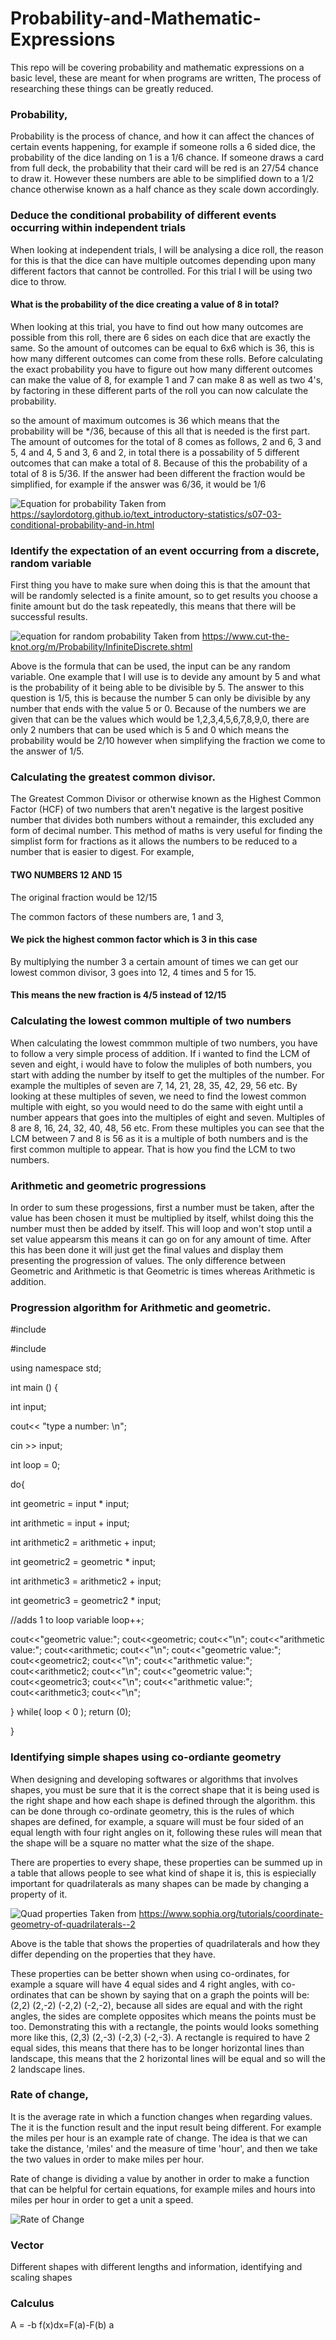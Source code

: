 # Probability-and-Mathematic-Expressions


This repo will be covering probability and mathematic expressions on a basic level, these are meant for when programs are written, The process of researching these things can be greatly reduced.


### Probability,

Probability is the process of chance, and how it can affect the chances of certain events happening, for example if someone rolls a 6 sided dice, the probability of the dice landing on 1 is a 1/6 chance. If someone draws a card from full deck, the probability that their card will be red is an 27/54 chance to draw it. However these numbers are able to be simplified down to a 1/2 chance otherwise known as a half chance as they scale down accordingly.

### Deduce the conditional probability of different events occurring within independent trials

When looking at independent trials, I will be analysing a dice roll, the reason for this is that the dice can have multiple outcomes depending upon many different factors that cannot be controlled. For this trial I will be using two dice to throw.

#### What is the probability of the dice creating a value of 8 in total?

When looking at this trial, you have to find out how many outcomes are possible from this roll, there are 6 sides on each dice that are exactly the same. So the amount of outcomes can be equal to 6x6 which is 36, this is how many different outcomes can come from these rolls. Before calculating the exact probability you have to figure out how many different outcomes can make the value of 8, for example 1 and 7 can make 8 as well as two 4's, by factoring in these different parts of the roll you can now calculate the probability. 

so the amount of maximum outcomes is 36 which means that the probability will be */36, because of this all that is needed is the first part. The amount of outcomes for the total of 8 comes as follows, 2 and 6, 3 and 5, 4 and 4, 5 and 3, 6 and 2, in total there is a possability of 5 different outcomes that can make a total of 8. Because of this the probability of a total of 8 is 5/36. If the answer had been different the fraction would be simplified, for example if the answer was 6/36, it would be 1/6

![Equation for probability](https://github.com/LukeShead/Maths/blob/master/Probability%20equation.JPG) Taken from https://saylordotorg.github.io/text_introductory-statistics/s07-03-conditional-probability-and-in.html


### Identify the expectation of an event occurring from a discrete, random variable

First thing you have to make sure when doing this is that the amount that will be randomly selected is a finite amount, so to get results you choose a finite amount but do the task repeatedly, this means that there will be successful results.

![equation for random probability](https://github.com/LukeShead/Maths/blob/master/Random%20Inifite%20probability.JPG) Taken from https://www.cut-the-knot.org/m/Probability/InfiniteDiscrete.shtml

Above is the formula that can be used, the input can be any random variable. One example that I will use is to devide any amount by 5 and what is the probability of it being able to be divisible by 5. The answer to this question is 1/5, this is because the number 5 can only be divisible by any number that ends with the value 5 or 0. Because of the numbers we are given that can be the values which would be 1,2,3,4,5,6,7,8,9,0, there are only 2 numbers that can be used which is 5 and 0 which means the probability would be 2/10 however when simplifying the fraction we come to the answer of 1/5.

### Calculating the greatest common divisor.

The Greatest Common Divisor or otherwise known as the Highest Common Factor (HCF) of two numbers that aren't negative is the largest positive number that divides both numbers without a remainder, this excluded any form of decimal number. This method of maths is very useful for finding the simplist form for fractions as it allows the numbers to be reduced to a number that is easier to digest. For example, 

#### TWO NUMBERS 12 AND 15

The original fraction would be 12/15

The common factors of these numbers are,
1 and 3,
#### We pick the highest common factor which is 3 in this case

By multiplying the number 3 a certain amount of times we can get our lowest common divisor, 3 goes into 12, 4 times and 5 for 15. 
#### This means the new fraction is 4/5 instead of 12/15


### Calculating the lowest common multiple of two numbers

When calculating the lowest commmon multiple of two numbers, you have to follow a very simple process of addition. If i wanted to find the LCM of seven and eight, i would have to folow the muliples of both numbers, you start with adding the number by itself to get the multiples of the number. For example the multiples of seven are 7, 14, 21, 28, 35, 42, 29, 56 etc. By looking at these multiples of seven, we need to find the lowest common multiple with eight, so you would need to do the same with eight until a number appears that goes into the multiples of eight and seven. Multiples of 8 are 8, 16, 24, 32, 40, 48, 56 etc. From these multiples you can see that the LCM between 7 and 8 is 56 as it is a multiple of both numbers and is the first common multiple to appear. That is how you find the LCM to two numbers.

### Arithmetic and geometric progressions

In order to sum these progessions, first a number must be taken, after the value has been chosen it must be multiplied by itself, whilst doing this the number must then be added by itself. This will loop and won't stop until a set value appearsm this means it can go on for any amount of time. After this has been done it will just get the final values and display them presenting the progression of values. The only difference between Geometric and Arithmetic is that Geometric is times whereas Arithmetic is addition.

### Progression algorithm for Arithmetic and geometric.

#include <iostream>

#include <cstdlib>

using namespace std;

int main () {

int input;

cout<< "type a number: \n";

cin >> input; 

int loop = 0;


do{

 

int geometric = input * input;

int arithmetic = input + input;

int arithmetic2 = arithmetic + input;

int geometric2 = geometric * input;

int arithmetic3 = arithmetic2 + input;

int geometric3 = geometric2 * input;

//adds 1 to loop variable
loop++;

  cout<<"geometric value:";
  cout<<geometric;
  cout<<"\n";
  cout<<"arithmetic value:";
  cout<<arithmetic;
  cout<<"\n";
  cout<<"geometric value:";
  cout<<geometric2;
  cout<<"\n";
  cout<<"arithmetic value:";
  cout<<arithmetic2;
  cout<<"\n";
  cout<<"geometric value:";
  cout<<geometric3;
  cout<<"\n";
  cout<<"arithmetic value:";
  cout<<arithmetic3;
  cout<<"\n";
  
  
  
  
} while( loop < 0 );
return (0);

 
}

### Identifying simple shapes using co-ordiante geometry

When designing and developing softwares or algorithms that involves shapes, you must be sure that it is the correct shape that it is being used is the right shape and how each shape is defined through the algorithm. this can be done through co-ordinate geometry, this is the rules of which shapes are defined, for example, a square will must be four sided of an equal length with four right angles on it, following these rules will mean that the shape will be a square no matter what the size of the shape. 

There are properties to every shape, these properties can be summed up in a table that allows people to see what kind of shape it is, this is espiecially important for quadrilaterals as many shapes can be made by changing a property of it. 

![Quad properties](https://github.com/LukeShead/Maths/blob/master/Quad%20properties.JPG) Taken from https://www.sophia.org/tutorials/coordinate-geometry-of-quadrilaterals--2

Above is the table that shows the properties of quadrilaterals and how they differ depending on the properties that they have. 

These properties can be better shown when using co-ordinates, for example a square will have 4 equal sides and 4 right angles, with co-ordinates that can be shown by saying that on a graph the points will be: (2,2) (2,-2) (-2,2) (-2,-2), because all sides are equal and with the right angles, the sides are complete opposites which means the points must be too. 
Demonstrating this with a rectangle, the points would looks something more like this, (2,3) (2,-3) (-2,3) (-2,-3). A rectangle is required to have 2 equal sides, this means that there has to be longer horizontal lines than landscape, this means that the 2 horizontal lines will be equal and so will the 2 landscape lines. 



### Rate of change,

It is the average rate in which a function changes when regarding values. The it is the function result and the input result being different. For example the miles per hour is an example rate of change. The idea is that we can take the distance, 'miles' and the measure of time 'hour', and then we take the two values in order to make miles per hour.

Rate of change is dividing a value by another in order to make a function that can be helpful for certain equations, for example miles and hours into miles per hour in order to get a unit a speed.


![Rate of Change](https://github.com/LukeShead/Maths/blob/master/RateofChange.JPG)


### Vector 

Different shapes with different lengths and information, identifying and scaling shapes


### Calculus

A = -b f(x)dx=F(a)-F(b)
     a      




